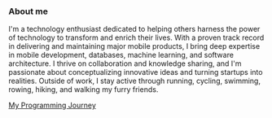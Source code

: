 
### About me

I'm a technology enthusiast dedicated to helping others harness the power of technology to transform and enrich their lives. With a proven track record in delivering and maintaining major mobile products, I bring deep expertise in mobile development, databases, machine learning, and software architecture. I thrive on collaboration and knowledge sharing, and I'm passionate about conceptualizing innovative ideas and turning startups into realities. Outside of work, I stay active through running, cycling, swimming, rowing, hiking, and walking my furry friends.

[My Programming Journey](JOURNEY.md)


